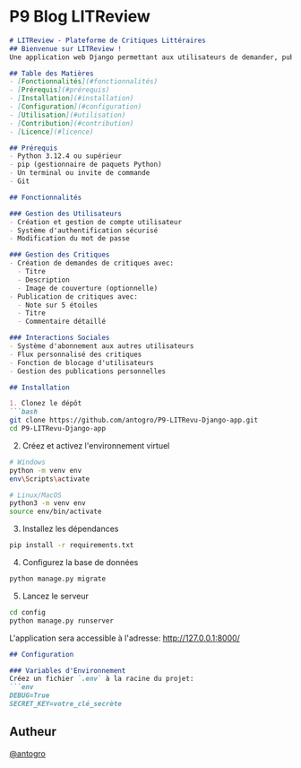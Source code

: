 # P9 Blog LITReview

```markdown
# LITReview - Plateforme de Critiques Littéraires
## Bienvenue sur LITReview !
Une application web Django permettant aux utilisateurs de demander, publier et consulter des critiques de livres dans un environnement social et collaboratif.
```

```markdown
## Table des Matières
- [Fonctionnalités](#fonctionnalités)
- [Prérequis](#prérequis)
- [Installation](#installation)
- [Configuration](#configuration)
- [Utilisation](#utilisation)
- [Contribution](#contribution)
- [Licence](#licence)
```

```markdown
## Prérequis
- Python 3.12.4 ou supérieur
- pip (gestionnaire de paquets Python)
- Un terminal ou invite de commande
- Git
```

```markdown
## Fonctionnalités

### Gestion des Utilisateurs
- Création et gestion de compte utilisateur
- Système d'authentification sécurisé
- Modification du mot de passe

### Gestion des Critiques
- Création de demandes de critiques avec:
  - Titre
  - Description
  - Image de couverture (optionnelle)
- Publication de critiques avec:
  - Note sur 5 étoiles
  - Titre
  - Commentaire détaillé

### Interactions Sociales
- Système d'abonnement aux autres utilisateurs
- Flux personnalisé des critiques
- Fonction de blocage d'utilisateurs
- Gestion des publications personnelles
```


```markdown
## Installation

1. Clonez le dépôt
```bash
git clone https://github.com/antogro/P9-LITRevu-Django-app.git
cd P9-LITRevu-Django-app
```

2. Créez et activez l'environnement virtuel
```bash
# Windows
python -m venv env
env\Scripts\activate

# Linux/MacOS
python3 -m venv env
source env/bin/activate
```

3. Installez les dépendances
```bash
pip install -r requirements.txt
```

4. Configurez la base de données
```bash
python manage.py migrate
```

5. Lancez le serveur
```bash
cd config
python manage.py runserver
```

L'application sera accessible à l'adresse: http://127.0.0.1:8000/



```markdown
## Configuration

### Variables d'Environnement
Créez un fichier `.env` à la racine du projet:
```env
DEBUG=True
SECRET_KEY=votre_clé_secrète
```


## Autheur
[@antogro](https://github.com/antogro)
